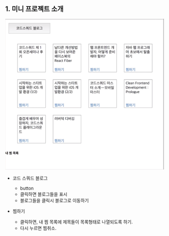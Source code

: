 ## 1. 미니 프로젝트 소개

![미니프로젝트](../assets/미니프로젝트.png)

* 코드 스쿼드 블로그
  * button 
  * 클릭하면 블로그들을 표시
  * 블로그들을 클릭시 블로그로 이동하기

* 찜하기 
  * 클릭하면, 내 찜 목록에 제목들이 목록형태로 나열되도록 하기. 
  * 다시 누르면 찜취소.
